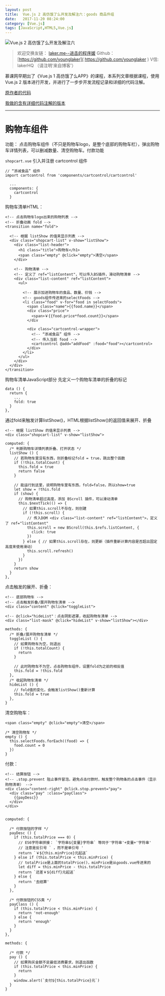 ```yaml
---
layout: post
title:  Vue.js 2 高仿饿了么开发及解注六：goods 商品件组
date:   2017-11-20 08:24:00
category: [Vue.js]
tags: [JavaScript,HTML5,Vue.js]
---
```


![Vue.js 2 高仿饿了么开发及解注六][1]

<!--more-->

> 欢迎交换友链： [laker.me--进击的程序媛]( http://laker.me/blog )
> Github：[https://github.com/younglaker]( https://github.com/younglaker )
> V信: lakerHQ （请注明‘来自博客’）

慕课网早期出了《Vue.js 1 高仿饿了么APP》的课程，本系列文章根据课程，使用 Vue.js 2 版本进行开发，并进行了一步步开发流程记录和详细的代码注解。

[原作者的代码][2]

[我做的含有详细代码注解的版本][3]

---
# 购物车组件

功能： 点击购物车组件（不只是购物车logo，是整个底部的购物车栏），弹出购物车详情列表，可以删减数量、清空购物车。付款功能

`shopcart.vue` 引入并注册 cartcontrol 组件

```
// “添减食品” 组件
import cartcontrol from 'components/cartcontrol/cartcontrol'

  ...
  components: {
    cartcontrol
  }
```

购物车清单HTML：

```
<!-- 点击购物车logo出来的购物列表 -->
<!-- 折叠动画 fold -->
<transition name="fold">

  <!-- 根据 listShow 的值来显示列表 -->
  <div class="shopcart-list" v-show="listShow">
    <div class="list-header">
      <h1 class="title">购物车</h1>
      <span class="empty" @click="empty">清空</span>
    </div>
    
    <!-- 购物清单 -->
    <!-- 定义了 ref="listContent"，可以传入BS插件，滑动购物清单 -->
    <div class="list-content" ref="listContent">
      <ul>
      
        <!-- 展示加进购物车的食品、数量、价钱 -->
        <!-- goods组件传进来的selectFoods -->
        <li class="food" v-for="food in selectFoods">
          <span class="name">{{food.name}}</span>
          <div class="price">
            <span>￥{{food.price*food.count}}</span>
          </div
          
          <div class="cartcontrol-wrapper">
            <!-- “添减食品” 组件 -->
            <!-- 传入当前 food -->
            <cartcontrol @add="addFood" :food="food"></cartcontrol>
          </div>
        </li>
      </ul>
    </div>
  </div>
</transition>
```

购物车清单JavaScript部分
先定义一个购物车清单的折叠的标记

```
data () {
  return {
    ...
    fold: true 
  }
},
```

通过fold来触发计算listShow()，HTML根据listShow()的返回值来展开、折叠

```
<!-- 根据 listShow 的值来显示列表 -->
<div class="shopcart-list" v-show="listShow">

computed: {
  /* 判断购物车详情列表折叠、打开状态 */
  listShow () {
    // 若购物车里没有东西，则折叠标记fold = true，跳出整个函数
    if (!this.totalCount) {
      this.fold = true
      return false
    }

    // 能运行到这里，说明购物车里有东西，fold=false，所以show=true
    let show = !this.fold
    if (show) {
      // 购物清单超过高度，添加 BScroll 插件，可以滑动清单
      this.$nextTick(() => {
        // 如果this.scroll不存在，则创建
        if (!this.scroll) {
          // 传入DOM <div class="list-content" ref="listContent">，定义了 ref="listContent"
          this.scroll = new BScroll(this.$refs.listContent, {
            click: true
          })
        } else { // 如果this.scroll存在，则更新（插件重新计算内容是否超出固定高度来使用滑动）
          this.scroll.refresh()
        }
      })
    }
    return show
  }
},
```

点击触发的展开、折叠：

```
<!-- 底部购物车 -->
<!-- 点击触发折叠/展开购物车清单 -->
<div class="content" @click="toggleList">

<!-- @click="hideList"：点击阴影遮罩，收起购物车清单 -->
<div class="list-mask" @click="hideList" v-show="listShow"></div>

methods: {
  /* 折叠/展开购物车清单 */
  toggleList () {
    // 如果购物车为空，则退出
    if (!this.totalCount) {
      return
    }

    // 此时购物车不为空，点击购物车组件，设置fold为之前的相反值
    this.fold = !this.fold
  },
  /* 收起购物车清单 */
  hideList () {
    // fold值的变化，会触发listShow()重新计算
    this.fold = true
  },
}
```

清空购物车：

```
<span class="empty" @click="empty">清空</span>

/* 清空购物车 */
empty () {
  this.selectFoods.forEach((food) => {
    food.count = 0
  })
}
```

付款：

```
<!-- 结算按钮 -->
<!-- .stop.prevent 阻止事件冒泡，避免点击付款时，触发整个购物条的点击事件（显示购物清单） -->
<div class="content-right" @click.stop.prevent="pay">
  <div class="pay" :class="payClass">
    {{payDesc}}
  </div>
</div>


computed: {

  /* 付款按钮的字样 */
  payDesc () {
    if (this.totalPrice === 0) {
      // ES6字符串拼接： `字符串${变量}字符串` 等同于'字符串'+变量+'字符串'
      // 注意是反引号 ` ，而不是单引号 '
      return `￥${this.minPrice}元起送`
    } else if (this.totalPrice < this.minPrice) {
      // totalPrice是上面的totalPrice()，minPrice是从goods.vue传进来的
      let diff = this.minPrice - this.totalPrice
      return `还差￥${diff}元起送`
    } else {
      return '去结算'
    }
  },
  
  /* 付款按钮的CSS类 */
  payClass () {
    if (this.totalPrice < this.minPrice) {
      return 'not-enough'
    } else {
      return 'enough'
    }
  }
},

methods: {

  /* 付款 */
  pay () {
    // 如果购买金额不足最低消费要求，则退出函数
    if (this.totalPrice < this.minPrice) {
      return
    }
    window.alert(`支付${this.totalPrice}元`)
  }
}
```



  [1]: http://77g54f.com1.z0.glb.clouddn.com/bgt-20170620.png?imageView2/1/q/100|watermark/1/image/aHR0cDovLzc3ZzU0Zi5jb20xLnowLmdsYi5jbG91ZGRuLmNvbS9sYWtlcjEucG5n/dissolve/100/gravity/South/dy/10
  [2]: https://github.com/ustbhuangyi/vue-sell
  [3]: https://github.com/younglaker/CometLab/tree/vue-eleme

